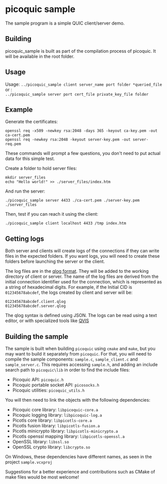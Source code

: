 picoquic sample
===============

The sample program is a simple QUIC client/server demo.

Building
--------
picoquic\_sample is built as part of the compilation process of picoquic. It
will be available in the root folder.

Usage
-----
Usage:
    `../picoquic_sample client server_name port folder *queried_file`  
or :  
    `../picoquic_sample server port cert_file private_key_file folder`  

Example
-------

Generate the certificates:
```
openssl req -x509 -newkey rsa:2048 -days 365 -keyout ca-key.pem -out ca-cert.pem
openssl req -newkey rsa:2048 -keyout server-key.pem -out server-req.pem
```
These commands will prompt a few questions, you don't need to put actual data
for this simple test.

Create a folder to hold server files:
```
mkdir server_files
echo "Hello world!" >> ./server_files/index.htm
```
And run the server:
```
./picoquic_sample server 4433 ./ca-cert.pem ./server-key.pem ./server_files
```
Then, test if you can reach it using the client:
```
./picoquic_sample client localhost 4433 /tmp index.htm
```

Getting logs
------------
Both server and clients will create logs of the connections if they can write files
in the expected folders. If you want logs, you will need to create these
folders before launching the server or the client.

The log files are in the [qlog format](https://datatracker.ietf.org/doc/draft-marx-qlog-event-definitions-quic-h3/).
They will be added to the working directory of client or server. The name of the log files are derived from
the initial connection identifier used for the connection, which is represented
as a string of hexadecimal digits. For example, if the Initial CID is
`012345678abcdef`, the logs created by client and server will be:
```
012345678abcdef.client.qlog
012345678abcdef.server.qlog
```
The qlog syntax is defined using JSON. The logs can be read using a text editor,
or with specialized tools like [QVIS](https://qvis.edm.uhasselt.be/)

Building the sample
-------------------
The sample is built when building `picoquic` using `cmake` and `make`, but you
may want to build it separately from `picoquic`. For that, you will need
to compile the sample components: `sample.c`, `sample_client.c` and
`sample_server.c`. This requires accessing `sample.h`, and adding an include
search path to `picoquic\lib` in order to find the include files:

* Picoquic API: `picoquic.h`
* Picoquic portable socket API: `picosocks.h`
* Picoquic utilities: `picoquic_utils.h`

You will then need to link the objects with the following dependencies:

* Picoquic core library: `libpicoquic-core.a`
* Picoquic logging library: `libpicoquic-log.a`
* Picotls core library: `libpicotls-core.a` 
* Picotls fusion library: `libpicotls-fusion.a`
* Picotls minicrypto library: `libpicotls-minicrypto.a`
* Picotls openssl mapping library: `libpicotls-openssl.a`
* OpenSSL library: `libssl.so`
* OpenSSL crypto library: `libcrypto.so`

On Windows, these dependencies have different names, as seen in the project
`sample.vcxproj`

Suggestions for a better experience and contributions such as CMake of make
files would be most welcome!
